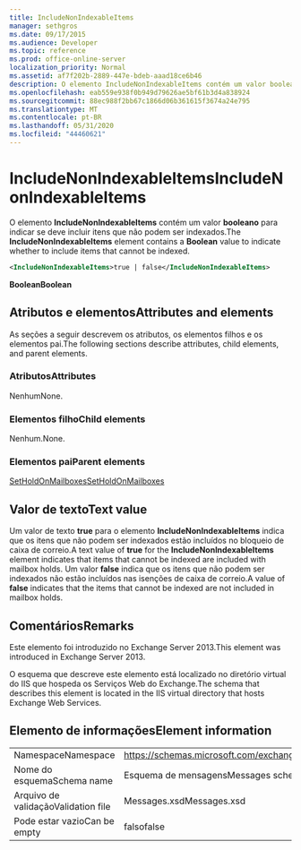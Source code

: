 ```yaml
---
title: IncludeNonIndexableItems
manager: sethgros
ms.date: 09/17/2015
ms.audience: Developer
ms.topic: reference
ms.prod: office-online-server
localization_priority: Normal
ms.assetid: af7f202b-2889-447e-bdeb-aaad18ce6b46
description: O elemento IncludeNonIndexableItems contém um valor booleano para indicar se deve incluir itens que não podem ser indexados.
ms.openlocfilehash: eab559e938f0b949d79626ae5bf61b3d4a838924
ms.sourcegitcommit: 88ec988f2bb67c1866d06b361615f3674a24e795
ms.translationtype: MT
ms.contentlocale: pt-BR
ms.lasthandoff: 05/31/2020
ms.locfileid: "44460621"
---
```

# <a name="includenonindexableitems"></a><span data-ttu-id="500fd-103">IncludeNonIndexableItems</span><span class="sxs-lookup"><span data-stu-id="500fd-103">IncludeNonIndexableItems</span></span>

<span data-ttu-id="500fd-104">O elemento **IncludeNonIndexableItems** contém um valor **booleano** para indicar se deve incluir itens que não podem ser indexados.</span><span class="sxs-lookup"><span data-stu-id="500fd-104">The **IncludeNonIndexableItems** element contains a **Boolean** value to indicate whether to include items that cannot be indexed.</span></span> 
  
```XML
<IncludeNonIndexableItems>true | false</IncludeNonIndexableItems>
```

 <span data-ttu-id="500fd-105">**Boolean**</span><span class="sxs-lookup"><span data-stu-id="500fd-105">**Boolean**</span></span>
## <a name="attributes-and-elements"></a><span data-ttu-id="500fd-106">Atributos e elementos</span><span class="sxs-lookup"><span data-stu-id="500fd-106">Attributes and elements</span></span>

<span data-ttu-id="500fd-107">As seções a seguir descrevem os atributos, os elementos filhos e os elementos pai.</span><span class="sxs-lookup"><span data-stu-id="500fd-107">The following sections describe attributes, child elements, and parent elements.</span></span>
  
### <a name="attributes"></a><span data-ttu-id="500fd-108">Atributos</span><span class="sxs-lookup"><span data-stu-id="500fd-108">Attributes</span></span>

<span data-ttu-id="500fd-109">Nenhum</span><span class="sxs-lookup"><span data-stu-id="500fd-109">None.</span></span>
  
### <a name="child-elements"></a><span data-ttu-id="500fd-110">Elementos filho</span><span class="sxs-lookup"><span data-stu-id="500fd-110">Child elements</span></span>

<span data-ttu-id="500fd-111">Nenhum.</span><span class="sxs-lookup"><span data-stu-id="500fd-111">None.</span></span>
  
### <a name="parent-elements"></a><span data-ttu-id="500fd-112">Elementos pai</span><span class="sxs-lookup"><span data-stu-id="500fd-112">Parent elements</span></span>

[<span data-ttu-id="500fd-113">SetHoldOnMailboxes</span><span class="sxs-lookup"><span data-stu-id="500fd-113">SetHoldOnMailboxes</span></span>](setholdonmailboxes.md)
  
## <a name="text-value"></a><span data-ttu-id="500fd-114">Valor de texto</span><span class="sxs-lookup"><span data-stu-id="500fd-114">Text value</span></span>

<span data-ttu-id="500fd-115">Um valor de texto **true** para o elemento **IncludeNonIndexableItems** indica que os itens que não podem ser indexados estão incluídos no bloqueio de caixa de correio.</span><span class="sxs-lookup"><span data-stu-id="500fd-115">A text value of **true** for the **IncludeNonIndexableItems** element indicates that items that cannot be indexed are included with mailbox holds.</span></span> <span data-ttu-id="500fd-116">Um valor **false** indica que os itens que não podem ser indexados não estão incluídos nas isenções de caixa de correio.</span><span class="sxs-lookup"><span data-stu-id="500fd-116">A value of **false** indicates that the items that cannot be indexed are not included in mailbox holds.</span></span> 
  
## <a name="remarks"></a><span data-ttu-id="500fd-117">Comentários</span><span class="sxs-lookup"><span data-stu-id="500fd-117">Remarks</span></span>

<span data-ttu-id="500fd-118">Este elemento foi introduzido no Exchange Server 2013.</span><span class="sxs-lookup"><span data-stu-id="500fd-118">This element was introduced in Exchange Server 2013.</span></span>
  
<span data-ttu-id="500fd-119">O esquema que descreve este elemento está localizado no diretório virtual do IIS que hospeda os Serviços Web do Exchange.</span><span class="sxs-lookup"><span data-stu-id="500fd-119">The schema that describes this element is located in the IIS virtual directory that hosts Exchange Web Services.</span></span>
  
## <a name="element-information"></a><span data-ttu-id="500fd-120">Elemento de informações</span><span class="sxs-lookup"><span data-stu-id="500fd-120">Element information</span></span>

|||
|:-----|:-----|
|<span data-ttu-id="500fd-121">Namespace</span><span class="sxs-lookup"><span data-stu-id="500fd-121">Namespace</span></span>  <br/> |https://schemas.microsoft.com/exchange/services/2006/messages  <br/> |
|<span data-ttu-id="500fd-122">Nome do esquema</span><span class="sxs-lookup"><span data-stu-id="500fd-122">Schema name</span></span>  <br/> |<span data-ttu-id="500fd-123">Esquema de mensagens</span><span class="sxs-lookup"><span data-stu-id="500fd-123">Messages schema</span></span>  <br/> |
|<span data-ttu-id="500fd-124">Arquivo de validação</span><span class="sxs-lookup"><span data-stu-id="500fd-124">Validation file</span></span>  <br/> |<span data-ttu-id="500fd-125">Messages.xsd</span><span class="sxs-lookup"><span data-stu-id="500fd-125">Messages.xsd</span></span>  <br/> |
|<span data-ttu-id="500fd-126">Pode estar vazio</span><span class="sxs-lookup"><span data-stu-id="500fd-126">Can be empty</span></span>  <br/> |<span data-ttu-id="500fd-127">falso</span><span class="sxs-lookup"><span data-stu-id="500fd-127">false</span></span>  <br/> |
   

